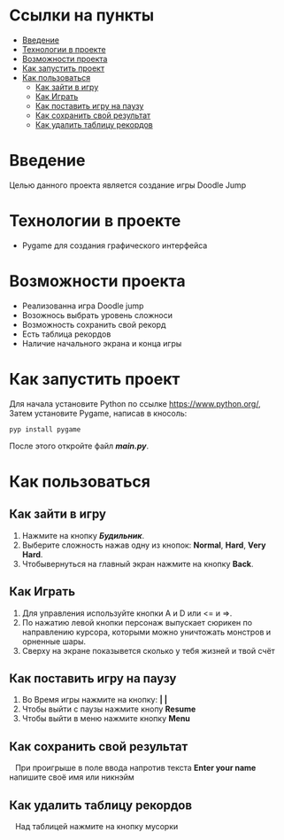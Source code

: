 # Ссылки на пункты

* [Введение](#Введение)
* [Технологии в проекте](#Технологии-в-проекте)
* [Возможности проекта](#Возможности-проекта)
* [Как запустить проект](#Как-запустить-проект)
* [Как пользоваться](#Как-пользоваться)
    * [Как зайти в игру](#Как-зайти-в-игру)
    * [Как Играть](#Как-Играть)
    * [Как поставить игру на паузу](#Как-поставить-игру-на-паузу)
    * [Как сохранить свой результат](#Как-сохранить-свой-результат)
    * [Как удалить таблицу рекордов](#Как-удалить-таблицу-рекордов)

# Введение

Целью данного проекта является создание игры Doodle Jump

# Технологии в проекте

- Pygame для создания графического интерфейса

# Возможности проекта

* Реализованна игра Doodle jump
* Возожнось выбрать уровень сложноси
* Возможность сохранить свой рекорд
* Есть таблица рекордов
* Наличие начального экрана и конца игры

# Как запустить проект

Для начала установите Python по ссылке <https://www.python.org/>,  
Затем установите Pygame, написав в кносоль:

```
pyp install pygame
```

После этого откройте файл ___main.py___.

# Как пользоваться

## Как зайти в игру ##

1. Нажмите на кнопку ___Будильник___.
2. Выберите сложность нажав одну из кнопок: __Normal__, __Hard__, __Very Hard__.
3. Чтобывернуться на главный экран нажмите на кнопку __Back__.

## Как Играть ##

1. Для управления используйте кнопки A и D или <= и =>.
2. По нажатию левой кнопки персонаж выпускает сюрикен по направлению курсора, которыми можно уничтожать монстров и
   орненные шары.
3. Сверху на экране показывется сколько у тебя жизней и твой счёт

## Как поставить игру на паузу ##

1. Во Время игры нажмите на кнопку: __| |__
2. Чтобы выйти с паузы нажмите кнопу __Resume__
3. Чтобы выйти в меню нажмите кнопку __Menu__

## Как сохранить свой результат ##

&ensp; При проигрыше в поле ввода напротив текста __Enter your name__ напишите своё имя или никнэйм

## Как удалить таблицу рекордов ##

&ensp; Над таблицей нажмите на кнопку мусорки
